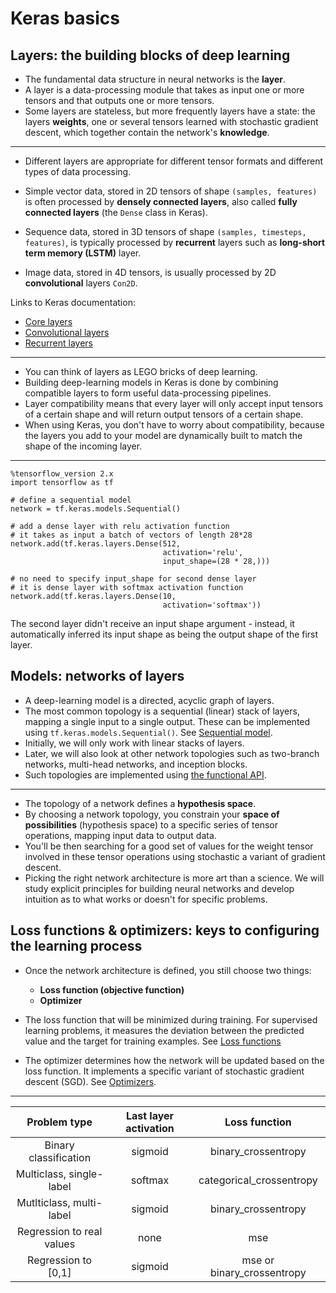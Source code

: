 
# Keras basics

## Layers: the building blocks of deep learning

- The fundamental data structure in neural networks is the **layer**.
- A layer is a data-processing module that takes as input one or more tensors and that outputs one or more tensors.
- Some layers are stateless, but more frequently layers have a state: the layers **weights**, one or several tensors learned with stochastic gradient descent, which together contain the network's **knowledge**.

---

- Different layers are appropriate for different tensor formats and different types of data processing.

- Simple vector data, stored in 2D tensors of shape ```(samples, features)``` is often processed by **densely connected layers**, 
also called **fully connected layers** (the ```Dense``` class in Keras).

- Sequence data, stored in 3D tensors of shape ```(samples, timesteps, features)```, is typically processed by **recurrent** layers 
such as **long-short term memory (LSTM)** layer.

- Image data, stored in 4D tensors, is usually processed by 2D **convolutional** layers ```Con2D```. 

Links to Keras documentation:

- [Core layers](https://keras.io/layers/core/)
- [Convolutional layers](https://keras.io/layers/convolutional/)
- [Recurrent layers](https://keras.io/layers/recurrent/)

---

- You can think of layers as LEGO bricks of deep learning.
- Building deep-learning models in Keras is done by combining compatible layers to form useful data-processing pipelines.
- Layer compatibility means that every layer will only accept input tensors of a certain shape and will return output tensors of a certain shape.
- When using Keras, you don't have to worry about compatibility, because the layers you add to your model are dynamically built to match the shape of the incoming layer.

---

```
%tensorflow_version 2.x
import tensorflow as tf

# define a sequential model
network = tf.keras.models.Sequential()

# add a dense layer with relu activation function
# it takes as input a batch of vectors of length 28*28 
network.add(tf.keras.layers.Dense(512,
                                  activation='relu',
                                  input_shape=(28 * 28,)))

# no need to specify input_shape for second dense layer 
# it is dense layer with softmax activation function
network.add(tf.keras.layers.Dense(10,
                                  activation='softmax')) 
```

The second layer didn't receive an input shape argument - instead, it automatically inferred its input shape as being the output shape of the first layer.

## Models: networks of layers

- A deep-learning model is a directed, acyclic graph of layers. 
- The most common topology is a sequential (linear) stack of layers, mapping a single input to a single output. These can be implemented using ```tf.keras.models.Sequential()```.  See [Sequential model](https://keras.io/getting-started/sequential-model-guide/).
- Initially, we will only work with linear stacks of layers. 
- Later, we will also look at other network topologies such as two-branch networks, multi-head networks, and inception blocks.
- Such topologies are implemented using [the functional API](https://keras.io/getting-started/functional-api-guide/).

---

- The topology of a network defines a **hypothesis space**. 
- By choosing a network topology, you constrain your **space of possibilities** (hypothesis space) to a specific series of tensor operations, mapping input data to output data.
- You'll be then searching for a good set of values for the weight tensor involved in these tensor operations using stochastic a variant of gradient descent.
- Picking the right network architecture is more art than a science. We will study explicit principles for building neural networks and develop intuition as to what works or doesn't for specific problems.

## Loss functions & optimizers: keys to configuring the learning process

- Once the network architecture is defined, you still choose two things:

  - **Loss function (objective function)** 
  - **Optimizer**

- The loss function that will be minimized during training. For supervised learning problems, it measures the deviation between the predicted value and the target for training examples. See [Loss functions](https://keras.io/losses/)

- The optimizer determines how the network will be updated based on the loss function. It implements a specific variant of stochastic gradient descent (SGD). See [Optimizers](https://keras.io/optimizers/).

---

| Problem type              | Last layer activation  | Loss function              | 
|:-:                        |:-:                     |:-:                         |
| Binary classification     | sigmoid                | binary_crossentropy        |
| Multiclass, single-label  | softmax                | categorical_crossentropy   |
| Mutlticlass, multi-label  | sigmoid                | binary_crossentropy        |
| Regression to real values | none                   | mse                        |
| Regression to \[0,1\]     | sigmoid                | mse or binary_crossentropy |
